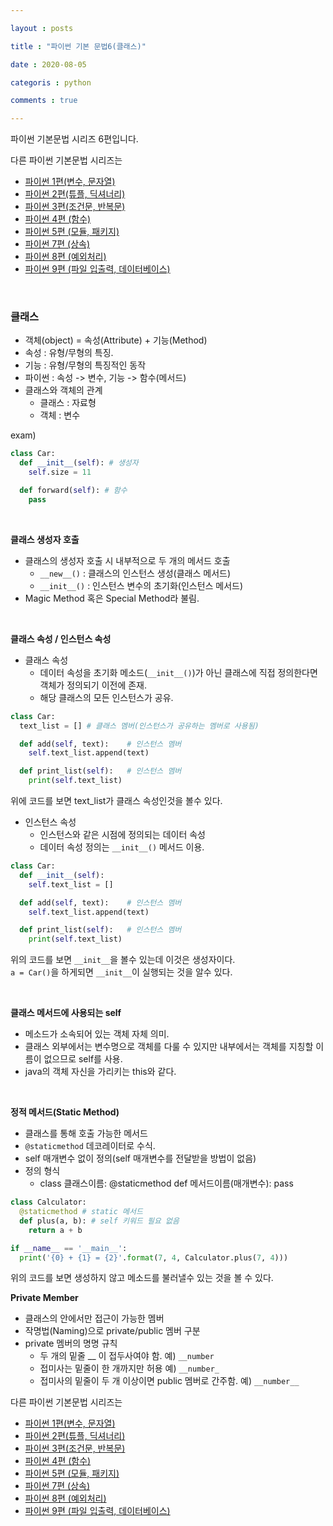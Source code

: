 ```yaml
---

layout : posts

title : "파이썬 기본 문법6(클래스)"

date : 2020-08-05

categoris : python

comments : true

---
```


파이썬 기본문법 시리즈 6편입니다.

다른 파이썬 기본문법 시리즈는
- [파이썬 1편(변수, 문자열)](https://pkt369.github.io/pythonBasic1/)
- [파이썬 2편(튜플, 딕셔너리)](https://pkt369.github.io/pythonBasic2/)
- [파이썬 3편(조건문, 반복문)](https://pkt369.github.io/pythonBasic3/)
- [파이썬 4편 (함수)](https://pkt369.github.io/pythonBasic4/)
- [파이썬 5편 (모듈, 패키지)](https://pkt369.github.io/pythonBasic5/)
- [파이썬 7편 (상속)](https://pkt369.github.io/pythonBasic7/)
- [파이썬 8편 (예외처리)](https://pkt369.github.io/pythonBasic8/)
- [파이썬 9편 (파일 입출력, 데이터베이스)](https://pkt369.github.io/pythonBasic9/)

<br>

<h3>클래스</h3>

- 객체(object) = 속성(Attribute) + 기능(Method)
- 속성 : 유형/무형의 특징.
- 기능 : 유형/무형의 특징적인 동작
- 파이썬 : 속성 -> 변수, 기능 -> 함수(메서드)
- 클래스와 객체의 관계
  - 클래스 : 자료형
  - 객체 : 변수

exam)

```python
class Car:
  def __init__(self): # 생성자
    self.size = 11

  def forward(self): # 함수
    pass
```

<br>

**클래스 생성자 호출**
- 클래스의 생성자 호출 시 내부적으로 두 개의 메서드 호출
  - `__new__()` : 클래스의 인스턴스 생성(클래스 메서드)
  - `__init__()` : 인스턴스 변수의 초기화(인스턴스 메서드)
- Magic Method 혹은 Special Method라 불림.

<br>

**클래스 속성 / 인스턴스 속성**
- 클래스 속성
  - 데이터 속성을 초기화 메소드(`__init__()`)가 아닌 클래스에 직접 정의한다면 객체가 정의되기 이전에 존재.
  - 해당 클래스의 모든 인스턴스가 공유.

```python
class Car:
  text_list = [] # 클래스 멤버(인스턴스가 공유하는 멤버로 사용됨)

  def add(self, text):    # 인스턴스 멤버
    self.text_list.append(text)

  def print_list(self):   # 인스턴스 멤버
    print(self.text_list)
```

위에 코드를 보면 text_list가 클래스 속성인것을 볼수 있다.

- 인스턴스 속성
  - 인스턴스와 같은 시점에 정의되는 데이터 속성
  - 데이터 속성 정의는 `__init__()` 메서드 이용.

```python
class Car:
  def __init__(self):
    self.text_list = []

  def add(self, text):    # 인스턴스 멤버
    self.text_list.append(text)

  def print_list(self):   # 인스턴스 멤버
    print(self.text_list)
```

위의 코드를 보면 `__init__`을 볼수 있는데 이것은 생성자이다.  
`a = Car()`을 하게되면 `__init__`이 실행되는 것을 알수 있다.

<br>

**클래스 메서드에 사용되는 self**
- 메소드가 소속되어 있는 객체 자체 의미.
- 클래스 외부에서는 변수명으로 객체를 다룰 수 있지만 내부에서는 객체를 지칭할 이름이 없으므로 self를 사용.
- java의 객체 자신을 가리키는 this와 같다.

<br>

**정적 메서드(Static Method)**
- 클래스를 통해 호출 가능한 메서드
- `@staticmethod` 데코레이터로 수식.
- self 매개변수 없이 정의(self 매개변수를 전달받을 방법이 없음)
- 정의 형식
  - class 클래스이름:
    @staticmethod
    def 메서드이름(매개변수):
      pass

```python
class Calculator:
  @staticmethod # static 메서드
  def plus(a, b): # self 키워드 필요 없음
    return a + b

if __name__ == '__main__':
  print('{0} + {1} = {2}'.format(7, 4, Calculator.plus(7, 4)))
```

위의 코드를 보면 생성하지 않고 메소드를 불러낼수 있는 것을 볼 수 있다.

**Private Member**
- 클래스의 안에서만 접근이 가능한 멤버
- 작명법(Naming)으로 private/public 멤버 구분
- private 멤버의 명명 규칙
  - 두 개의 밑줄 __ 이 접두사여야 함. 예) `__number`
  - 접미사는 밑줄이 한 개까지만 허용 예) `__number_`
  - 접미사의 밑줄이 두 개 이상이면 public 멤버로 간주함. 예) `__number__`

다른 파이썬 기본문법 시리즈는
- [파이썬 1편(변수, 문자열)](https://pkt369.github.io/pythonBasic1/)
- [파이썬 2편(튜플, 딕셔너리)](https://pkt369.github.io/pythonBasic2/)
- [파이썬 3편(조건문, 반복문)](https://pkt369.github.io/pythonBasic3/)
- [파이썬 4편 (함수)](https://pkt369.github.io/pythonBasic4/)
- [파이썬 5편 (모듈, 패키지)](https://pkt369.github.io/pythonBasic5/)
- [파이썬 7편 (상속)](https://pkt369.github.io/pythonBasic7/)
- [파이썬 8편 (예외처리)](https://pkt369.github.io/pythonBasic8/)
- [파이썬 9편 (파일 입출력, 데이터베이스)](https://pkt369.github.io/pythonBasic9/)

